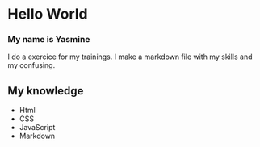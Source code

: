 Hello World 
===========

### My name is Yasmine

I do a exercice for my trainings.
I make a markdown file with my skills and my confusing.

## My knowledge 

* Html
* CSS
* JavaScript
* Markdown 
